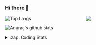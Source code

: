 ### Hi there 👋

<!--
**tao8687/tao8687** is a ✨ _special_ ✨ repository because its `README.md` (this file) appears on your GitHub profile.

Here are some ideas to get you started:

- 🔭 I’m currently working on ...
- 🌱 I’m currently learning ...
- 👯 I’m looking to collaborate on ...
- 🤔 I’m looking for help with ...
- 💬 Ask me about ...
- 📫 How to reach me: ...
- 😄 Pronouns: ...
- ⚡ Fun fact: ...
-->

<img align='right' src="https://media.giphy.com/media/M9gbBd9nbDrOTu1Mqx/giphy.gif" width="240">

  
![Top Langs](https://github-readme-stats.vercel.app/api/top-langs/?username=tao8687&layout=compact&title_color=23238E&text_color=A67D3D)

![Anurag's github stats](https://github-readme-stats.vercel.app/api?username=tao8687&show_icons=true&&text_color=A67D3D&title_color=23238E&show_icons=false&count_private=true&hide=stars)

<details>
  <summary>:zap: Coding Stats</summary>
  <br>
    
<!--START_SECTION:waka-->
![Code Time](http://img.shields.io/badge/Code%20Time-1%2C517%20hrs%2014%20mins-blue)

![Profile Views](http://img.shields.io/badge/Profile%20Views-0-blue)

**🐱 My GitHub Data** 

> 📦 1.5 MB Used in GitHub's Storage 
 > 
> 🚫 Not Opted to Hire
 > 
> 📜 50 Public Repositories 
 > 
> 🔑 25 Private Repositories 
 > 
**I'm an Early 🐤** 

```text
🌞 Morning                1364 commits        ██████████████████████░░░   86.77 % 
🌆 Daytime                87 commits          █░░░░░░░░░░░░░░░░░░░░░░░░   05.53 % 
🌃 Evening                117 commits         ██░░░░░░░░░░░░░░░░░░░░░░░   07.44 % 
🌙 Night                  4 commits           ░░░░░░░░░░░░░░░░░░░░░░░░░   00.25 % 
```
📅 **I'm Most Productive on Wednesday** 

```text
Monday                   226 commits         ████░░░░░░░░░░░░░░░░░░░░░   14.38 % 
Tuesday                  213 commits         ███░░░░░░░░░░░░░░░░░░░░░░   13.55 % 
Wednesday                280 commits         ████░░░░░░░░░░░░░░░░░░░░░   17.81 % 
Thursday                 205 commits         ███░░░░░░░░░░░░░░░░░░░░░░   13.04 % 
Friday                   223 commits         ████░░░░░░░░░░░░░░░░░░░░░   14.19 % 
Saturday                 217 commits         ███░░░░░░░░░░░░░░░░░░░░░░   13.80 % 
Sunday                   208 commits         ███░░░░░░░░░░░░░░░░░░░░░░   13.23 % 
```


📊 **This Week I Spent My Time On** 

```text
🕑︎ Time Zone: Asia/Shanghai

💬 Programming Languages: 
C++                      47 mins             ███████████░░░░░░░░░░░░░░   44.69 % 
C                        36 mins             ████████░░░░░░░░░░░░░░░░░   33.74 % 
INI                      5 mins              █░░░░░░░░░░░░░░░░░░░░░░░░   04.92 % 
XML                      4 mins              █░░░░░░░░░░░░░░░░░░░░░░░░   04.40 % 
Other                    4 mins              █░░░░░░░░░░░░░░░░░░░░░░░░   04.19 % 

🔥 Editors: 
VS Code                  1 hr 46 mins        █████████████████████████   100.00 % 

🐱‍💻 Projects: 
robot_base_src           37 mins             █████████░░░░░░░░░░░░░░░░   34.81 % 
R550PLUS_C50C_大车差速_2023.128 mins             ███████░░░░░░░░░░░░░░░░░░   26.91 % 
ros_motion_planning      25 mins             ██████░░░░░░░░░░░░░░░░░░░   24.28 % 
pmb2_robot               8 mins              ██░░░░░░░░░░░░░░░░░░░░░░░   07.97 % 
ROS-TurtleBot-PID        5 mins              █░░░░░░░░░░░░░░░░░░░░░░░░   04.79 % 

💻 Operating System: 
Linux                    1 hr 46 mins        █████████████████████████   100.00 % 
```

**I Mostly Code in Python** 

```text
Python                   9 repos             ████████░░░░░░░░░░░░░░░░░   30.00 % 
C++                      8 repos             ███████░░░░░░░░░░░░░░░░░░   26.67 % 
JavaScript               2 repos             ██░░░░░░░░░░░░░░░░░░░░░░░   06.67 % 
Batchfile                1 repo              █░░░░░░░░░░░░░░░░░░░░░░░░   03.33 % 
HTML                     1 repo              █░░░░░░░░░░░░░░░░░░░░░░░░   03.33 % 
```



**Timeline**

![Lines of Code chart](https://raw.githubusercontent.com/tao8687/tao8687/master/assets/bar_graph.png)


 Last Updated on 05/05/2024 01:17:46 UTC
<!--END_SECTION:waka-->
</details>
